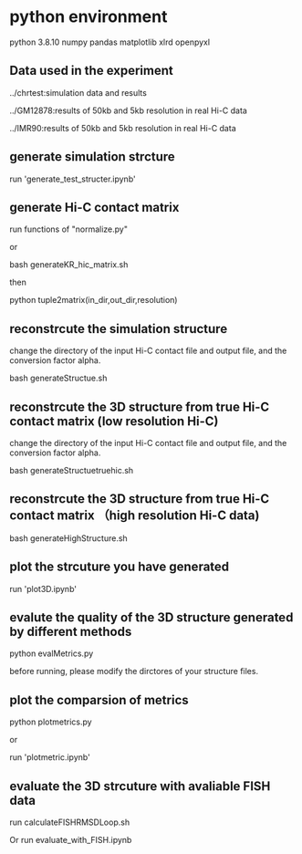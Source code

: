 # python environment
python 3.8.10
numpy
pandas
matplotlib
xlrd
openpyxl

## Data used in the experiment
../chrtest:simulation data and results

../GM12878:results of 50kb and 5kb resolution in real Hi-C data

../IMR90:results of 50kb and 5kb resolution in real Hi-C data
## generate simulation strcture
run 'generate_test_structer.ipynb'

## generate Hi-C contact matrix
run functions of "normalize.py"

or 

bash generateKR_hic_matrix.sh

then

python tuple2matrix(in_dir,out_dir,resolution)
## reconstrcute the simulation structure
change the directory of the input Hi-C contact file and output file, and the conversion factor alpha.

bash generateStructue.sh

## reconstrcute the 3D structure from true Hi-C contact matrix (low resolution Hi-C)

change the directory of the input Hi-C contact file and output file, and the conversion factor alpha.

bash generateStructuetruehic.sh

## reconstrcute the 3D structure from true Hi-C contact matrix （high resolution Hi-C data)
bash generateHighStructure.sh

## plot the strcuture you have generated
run 'plot3D.ipynb'

## evalute the quality of the 3D structure generated by different methods
python evalMetrics.py

before running, please modify the dirctores of your structure files.

## plot the comparsion of metrics
python plotmetrics.py

or

run 'plotmetric.ipynb' 

## evaluate the 3D strcuture with avaliable FISH data
run calculateFISHRMSDLoop.sh

Or run evaluate_with_FISH.ipynb







